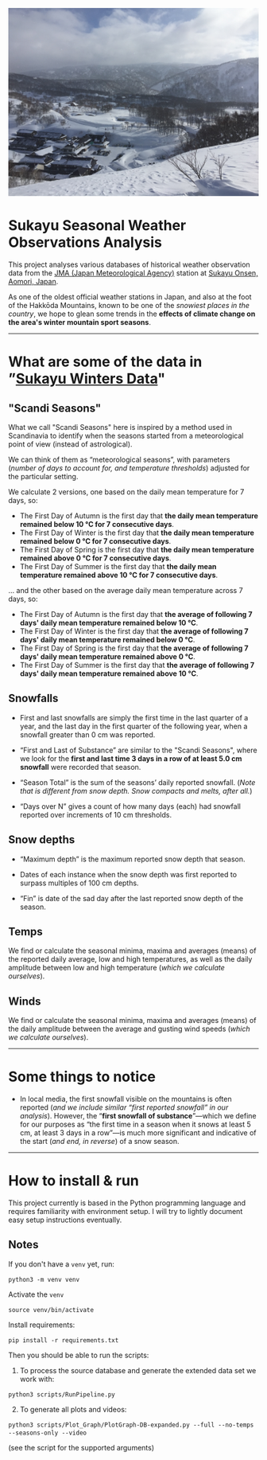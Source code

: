 ![Sukayu Onsen](./assets/Sukayu-Photo.jpeg)

# Sukayu Seasonal Weather Observations Analysis

This project analyses various databases of historical weather observation data from the [JMA (Japan Meteorological Agency)](https://www.jma.go.jp/jma/indexe.html) station at [Sukayu Onsen, Aomori, Japan](https://www.jma.go.jp/bosai/amedas/#area_type=offices&area_code=020000&amdno=31482&format=table1h&lang=en&elems=53600).

As one of the oldest official weather stations in Japan, and also at the foot of the Hakkōda Mountains, known to be one of the *snowiest places in the country*, we hope to glean some trends in the **effects of climate change on the area's winter mountain sport seasons**.

---

# What are some of the data in<br>”[Sukayu Winters Data](./outputs/Sukayu-Winters-Data.json)"

## "Scandi Seasons"

What we call "Scandi Seasons" here is inspired by a method used in Scandinavia to identify when the seasons started from a meteorological point of view (instead of astrological).

We can think of them as “meteorological seasons”, with parameters (*number of days to account for, and temperature thresholds*) adjusted for the particular setting.

We calculate 2 versions, one based on the daily mean temperature for 7 days, so:

- The First Day of Autumn is the first day that **the daily mean temperature remained below 10 °C for 7 consecutive days**.
- The First Day of Winter is the first day that **the daily mean temperature remained below  0 °C for 7 consecutive days**.
- The First Day of Spring is the first day that **the daily mean temperature remained above  0 °C for 7 consecutive days**.
- The First Day of Summer is the first day that **the daily mean temperature remained above 10 °C for 7 consecutive days**.

… and the other based on the average daily mean temperature across 7 days, so:

- The First Day of Autumn is the first day that **the average of following 7 days' daily mean temperature remained below 10 °C**.
- The First Day of Winter is the first day that **the average of following 7 days' daily mean temperature remained below  0 °C**.
- The First Day of Spring is the first day that **the average of following 7 days' daily mean temperature remained above  0 °C**.
- The First Day of Summer is the first day that **the average of following 7 days' daily mean temperature remained above 10 °C**.

## Snowfalls

- First and last snowfalls are simply the first time in the last quarter of a year, and the last day in the first quarter of the following year, when a snowfall greater than 0 cm was reported.

- “First and Last of Substance” are similar to the "Scandi Seasons", where we look for the **first and last time 3 days in a row of at least 5.0 cm snowfall** were recorded that season.

- “Season Total” is the sum of the seasons’ daily reported snowfall. (*Note that is different from snow depth. Snow compacts and melts, after all.*)

- “Days over N” gives a count of how many days (each) had snowfall reported over increments of 10 cm thresholds.


## Snow depths

- “Maximum depth” is the maximum reported snow depth that season.

- Dates of each instance when the snow depth was first reported to surpass multiples of 100 cm depths.

- “Fin” is date of the sad day after the last reported snow depth of the season. 


## Temps

We find or calculate the seasonal minima, maxima and averages (means) of the reported daily average, low and high temperatures, as well as the daily amplitude between low and high temperature (*which we calculate ourselves*).


## Winds
We find or calculate the seasonal minima, maxima and averages (means) of the daily amplitude between the average and gusting wind speeds (*which we calculate ourselves*).


---

# Some things to notice

- In local media, the first snowfall visible on the mountains is often reported (*and we include similar “first reported snowfall” in our analysis*). However, the “**first snowfall of substance**”—which we define for our purposes as “the first time in a season when it snows at least 5 cm, at least 3 days in a row”—is much more significant and indicative of the start (*and end, in reverse*) of a snow season.


---

# How to install & run

This project currently is based in the Python programming language and requires familiarity with environment setup.
I will try to lightly document easy setup instructions eventually.

## Notes

If you don't have a `venv` yet, run:
```
python3 -m venv venv
```

Activate the `venv`

```
source venv/bin/activate
```

Install requirements:
```
pip install -r requirements.txt
```

Then you should be able to run the scripts:
1. To process the source database and generate the extended data set we work with:
```
python3 scripts/RunPipeline.py
```
2. To generate all plots and videos:
```
python3 scripts/Plot_Graph/PlotGraph-DB-expanded.py --full --no-temps --seasons-only --video 
```
(see the script for the supported arguments)